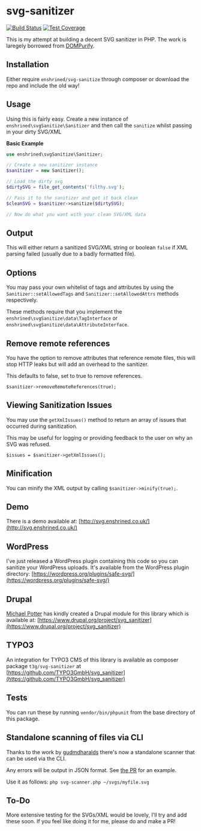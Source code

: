 # svg-sanitizer

[![Build Status](https://travis-ci.org/darylldoyle/svg-sanitizer.svg?branch=master)](https://travis-ci.org/darylldoyle/svg-sanitizer) [![Test Coverage](https://codeclimate.com/github/darylldoyle/svg-sanitizer/badges/coverage.svg)](https://codeclimate.com/github/darylldoyle/svg-sanitizer/coverage)

This is my attempt at building a decent SVG sanitizer in PHP. The work is laregely borrowed from [DOMPurify](https://github.com/cure53/DOMPurify).

## Installation

Either require `enshrined/svg-sanitize` through composer or download the repo and include the old way!

## Usage

Using this is fairly easy. Create a new instance of `enshrined\svgSanitize\Sanitizer` and then call the `sanitize` whilst passing in your dirty SVG/XML

**Basic Example**

```php
use enshrined\svgSanitize\Sanitizer;

// Create a new sanitizer instance
$sanitizer = new Sanitizer();

// Load the dirty svg
$dirtySVG = file_get_contents('filthy.svg');

// Pass it to the sanitizer and get it back clean
$cleanSVG = $sanitizer->sanitize($dirtySVG);

// Now do what you want with your clean SVG/XML data

```

## Output

This will either return a sanitized SVG/XML string or boolean `false` if XML parsing failed (usually due to a badly formatted file).

## Options

You may pass your own whitelist of tags and attributes by using the `Sanitizer::setAllowedTags` and `Sanitizer::setAllowedAttrs` methods respectively.

These methods require that you implement the `enshrined\svgSanitize\data\TagInterface` or `enshrined\svgSanitize\data\AttributeInterface`.

## Remove remote references 

You have the option to remove attributes that reference remote files, this will stop HTTP leaks but will add an overhead to the sanitizer.

This defaults to false, set to true to remove references.

`$sanitizer->removeRemoteReferences(true);`

## Viewing Sanitization Issues

You may use the `getXmlIssues()` method to return an array of issues that occurred during sanitization.

This may be useful for logging or providing feedback to the user on why an SVG was refused.

`$issues = $sanitizer->getXmlIssues();`

## Minification

You can minify the XML output by calling `$sanitizer->minify(true);`.

## Demo
There is a demo available at: [http://svg.enshrined.co.uk/](http://svg.enshrined.co.uk/)

## WordPress

I've just released a WordPress plugin containing this code so you can sanitize your WordPress uploads. It's available from the WordPress plugin directory: [https://wordpress.org/plugins/safe-svg/](https://wordpress.org/plugins/safe-svg/)

## Drupal

[Michael Potter](https://github.com/heyMP) has kindly created a Drupal module for this library which is available at: [https://www.drupal.org/project/svg_sanitizer](https://www.drupal.org/project/svg_sanitizer)

## TYPO3

An integration for TYPO3 CMS of this library is available as composer package `t3g/svg-sanitizer` at [https://github.com/TYPO3GmbH/svg_sanitizer](https://github.com/TYPO3GmbH/svg_sanitizer)

## Tests

You can run these by running `vendor/bin/phpunit` from the base directory of this package.

## Standalone scanning of files via CLI

Thanks to the work by [gudmdharalds](https://github.com/gudmdharalds) there's now a standalone scanner that can be used via the CLI.

Any errors will be output in JSON format. See [the PR](https://github.com/darylldoyle/svg-sanitizer/pull/25) for an example.

Use it as follows: `php svg-scanner.php ~/svgs/myfile.svg`

## To-Do

More extensive testing for the SVGs/XML would be lovely, I'll try and add these soon. If you feel like doing it for me, please do and make a PR!
